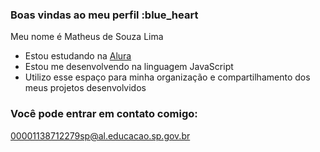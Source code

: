 ### Boas vindas ao meu perfil :blue_heart

Meu nome é Matheus de Souza Lima

- Estou estudando na [Alura](https://www.alura.com.br)
- Estou me desenvolvendo na linguagem JavaScript
- Utilizo esse espaço para minha organização e compartilhamento dos meus projetos desenvolvidos

### Você pode entrar em contato comigo:
00001138712279sp@al.educacao.sp.gov.br



